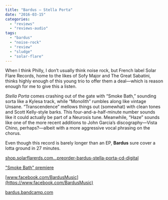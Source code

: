 ```yaml
---
title: "Bardus – Stella Porta"
date: "2016-03-15"
categories: 
  - "reviews"
  - "reviews-audio"
tags: 
  - "bardus"
  - "noise-rock"
  - "review"
  - "sludge"
  - "solar-flare"
---
```


When I think Philly, I don’t usually think noise rock, but French label Solar Flare Records, home to the likes of Sofy Major and The Great Sabatini, thinks highly enough of this young trio to offer them a deal—which is reason enough for me to give this a listen.

_Stella Porta_ comes crashing out of the gate with “Smoke Bath,” sounding sorta like a Kylesa track, while “Monolith” rumbles along like vintage Unsane. “Transcendence” mellows things out (somewhat) with clean tones and Scott Kelly-style barks. This four-and-a-half-minute number sounds like it could actually be part of a Neurosis tune. Meanwhile, “Haze” sounds like one of the more recent additions to John Garcia’s discography—Vista Chino, perhaps?—albeit with a more aggressive vocal phrasing on the chorus.

Even though this record is barely longer than an EP, **Bardus** sure cover a lotta ground in 27 minutes.

[shop.solarflarerds.com...preorder-bardus-stella-porta-cd-digital](http://shop.solarflarerds.com/products/567534-preorder-bardus-stella-porta-cd-digital)

["Smoke Bath" premiere](http://www.earsplitcompound.com/site/2016/02/18/bardus-metalsucks-premieres-opening-track-from-stella-porta-album-by-philadelphia-sludgenoise-trio-with-smoke-bath/)

[www.facebook.com/BardusMusic](https://www.facebook.com/BardusMusic)

[bardus.bandcamp.com](https://bardus.bandcamp.com/)
